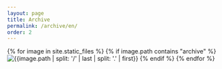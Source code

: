 ```yaml
---
layout: page
title: Archive
permalink: /archive/en/
order: 2
---
```


{% for image in site.static_files %}
{% if image.path contains "archive" %}
<img src = "{{site.baseurl}}{{image.path}}" class = "archive_img" alt = "{{image.path | split: '/' | last | split: '.' | first}}">
{% endif %}
{% endfor %}